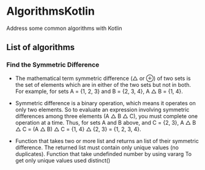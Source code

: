 # AlgorithmsKotlin
Address some common algorithms with Kotlin

## List of algorithms
### Find the Symmetric Difference
- The mathematical term symmetric difference (△ or ⊕) of two sets is the set of elements which are in either of the two sets but not in both. 
For example, for sets A = {1, 2, 3} and B = {2, 3, 4}, A △ B = {1, 4}.

- Symmetric difference is a binary operation, which means it operates on only two elements. 
So to evaluate an expression involving symmetric differences among three elements (A △ B △ C), you must complete one operation at a time. Thus, for sets A and B above, and C = {2, 3}, A △ B △ C = (A △ B) △ C = {1, 4} △ {2, 3} = {1, 2, 3, 4}.

- Function that takes two or more list and returns an list of their symmetric difference. The returned list must contain only unique values (no duplicates).
Function that take undefinded number by using vararg
To get only unique values used distinct()

